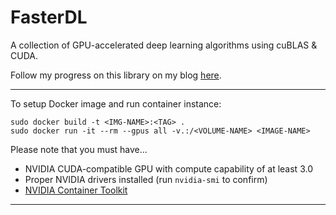 # FasterDL
A collection of GPU-accelerated deep learning algorithms using cuBLAS & CUDA.

Follow my progress on this library on my blog [here]().

---

To setup Docker image and run container instance:
```docker
sudo docker build -t <IMG-NAME>:<TAG> .
sudo docker run -it --rm --gpus all -v.:/<VOLUME-NAME> <IMAGE-NAME>
```

Please note that you must have...
- NVIDIA CUDA-compatible GPU with compute capability of at least 3.0
- Proper NVIDIA drivers installed (run `nvidia-smi` to confirm)
- [NVIDIA Container Toolkit](https://docs.nvidia.com/datacenter/cloud-native/container-toolkit/1.14.1/index.html)

---

